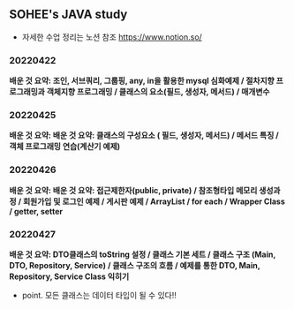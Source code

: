 ## SOHEE's JAVA study
- 자세한 수업 정리는 노션 참조
https://www.notion.so/

### 20220422
**배운 것 요약: 조인, 서브쿼리, 그룹핑, any, in을 활용한 mysql 심화예제 / 절차지향 프로그래밍과 객체지향 프로그래밍 / 클래스의 요소(필드, 생성자, 메서드) / 매개변수**

### 20220425
**배운 것 요약: 배운 것 요약: 클래스의 구성요소 ( 필드, 생성자, 메서드) / 메서드 특징 / 객체 프로그래밍 연습(계산기 예제)**

### 20220426
**배운 것 요약: 배운 것 요약: 접근제한자(public, private) / 참조형타입 메모리 생성과정 / 회원가입 및 로그인 예제 / 게시판 예제 / ArrayList / for each / Wrapper Class / getter, setter**

### 20220427
**배운 것 요약: DTO클래스의 toString 설정 / 클래스 기본 세트 / 클래스 구조 (Main, DTO, Repository, Service) / 클래스 구조의 흐름 / 예제를 통한 DTO, Main, Repository, Service Class 익히기**
- point. 모든 클래스는 데이터 타입이 될 수 있다!!
